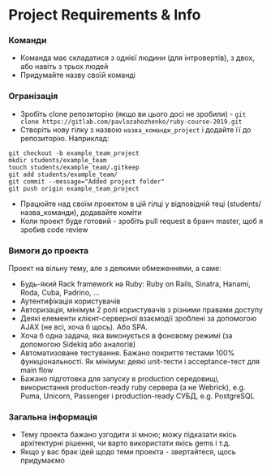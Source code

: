 # Project Requirements & Info

### Команди 
* Команда має складатися з однієї людини (для інтровертів), з двох, або навіть з трьох людей
* Придумайте назву своїй команді

### Огранізація
* Зробіть clone репозиторію (якщо ви цього досі не зробили) - `git clone https://gitlab.com/pavlozahozhenko/ruby-course-2019.git`
* Створіть нову гілку з назвою `назва_команди_project` і додайте її до репозиторію. Наприклад:
```
git checkout -b example_team_project
mkdir students/example_team
touch students/example_team/.gitkeep
git add students/example_team/
git commit --message="Added project folder"
git push origin example_team_project
```
* Працюйте над своїм проектом в цій гілці у відповідній теці (students/назва_команди), додавайте коміти
* Коли проект буде готовий - зробіть pull request в бранч master, щоб я зробив code review

### Вимоги до проекта
Проект на вільну тему, але з деякими обмеженнями, а саме:

* Будь-який Rack framework на Ruby: Ruby on Rails, Sinatra, Hanami, Roda, Cuba, Padrino, ...
* Аутентифікація користувачів
* Авторизація, мінімум 2 ролі користувачів з різними правами доступу
* Деякі елементи клієнт-серверної взаємодії зроблені за допомогою AJAX (не всі, хоча б щось). Або SPA.
* Хоча б одна задача, яка виконується в фоновому режимі (за допомогою Sidekiq або аналогів)
* Автоматизоване тестування. Бажано покриття тестами 100% функціональності. Як мінімум: деякі unit-тести і acceptance-тест для main flow
* Бажано підготовка для запуску в production середовищі, використання production-ready ruby сервера (а не Webrick), e.g. Puma, Unicorn, Passenger і production-ready СУБД, e.g. PostgreSQL

### Загальна інформація
* Тему проекта бажано узгодити зі мною; можу підказати якісь архітектурні рішення, чи варто використати якісь gems і т.д.
* Якщо у вас брак ідей щодо теми проекта - звертайтеся, щось придумаємо
